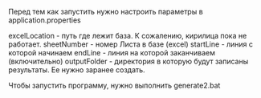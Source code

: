 Перед тем как запустить нужно настроить параметры в application.properties

excelLocation - путь где лежит база. К сожалению, кирилица пока не работает.
sheetNumber - номер Листа в базе (excel)
startLine - линия с которой начинаем
endLine - линия на которой заканчиваем (включительно)
outputFolder - директория в которую будут записаны результаты. Ее нужно заранее создать.

Чтобы запустить программу, нужно выполнить generate2.bat